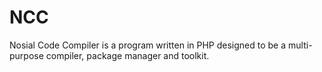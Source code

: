# NCC

Nosial Code Compiler is a program written in PHP designed to be a multi-purpose compiler, package manager and toolkit.